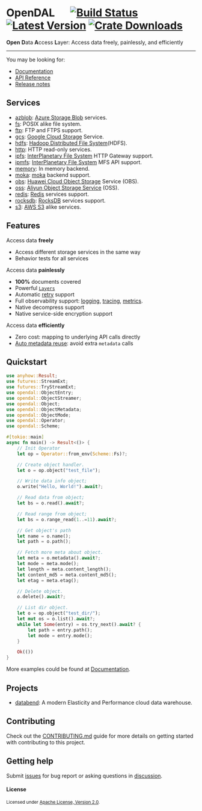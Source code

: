 # OpenDAL &emsp; [![Build Status]][actions] [![Latest Version]][crates.io] [![Crate Downloads]][crates.io]

[Build Status]: https://img.shields.io/github/workflow/status/datafuselabs/opendal/CI/main
[actions]: https://github.com/datafuselabs/opendal/actions?query=branch%3Amain
[Latest Version]: https://img.shields.io/crates/v/opendal.svg
[crates.io]: https://crates.io/crates/opendal
[Crate Downloads]: https://img.shields.io/crates/d/opendal.svg

**Open** **D**ata **A**ccess **L**ayer: Access data freely, painlessly, and efficiently

---

You may be looking for:

- [Documentation](https://opendal.databend.rs)
- [API Reference](https://opendal.databend.rs/opendal/)
- [Release notes](https://github.com/datafuselabs/opendal/releases)

## Services

- [azblob](https://opendal.databend.rs/opendal/services/azblob/index.html): [Azure Storage Blob](https://azure.microsoft.com/en-us/services/storage/blobs/) services.
- [fs](https://opendal.databend.rs/opendal/services/fs/index.html): POSIX alike file system.
- [ftp](https://opendal.databend.rs/opendal/services/ftp/index.html): FTP and FTPS support.
- [gcs](https://opendal.databend.rs/opendal/services/gcs/index.html): [Google Cloud Storage](https://cloud.google.com/storage) Service.
- [hdfs](https://opendal.databend.rs/opendal/services/hdfs/index.html): [Hadoop Distributed File System](https://hadoop.apache.org/docs/r3.3.4/hadoop-project-dist/hadoop-hdfs/HdfsDesign.html)(HDFS).
- [http](https://opendal.databend.rs/opendal/services/http/index.html): HTTP read-only services.
- [ipfs](https://opendal.databend.rs/opendal/services/ipfs/index.html): [InterPlanetary File System](https://ipfs.tech/) HTTP Gateway support.
- [ipmfs](https://opendal.databend.rs/opendal/services/ipmfs/index.html): [InterPlanetary File System](https://ipfs.tech/) MFS API support.
- [memory](https://opendal.databend.rs/opendal/services/memory/index.html): In memory backend.
- [moka](https://opendal.databend.rs/opendal/services/moka/index.html): [moka](https://github.com/moka-rs/moka) backend support.
- [obs](https://opendal.databend.rs/opendal/services/obs/index.html): [Huawei Cloud Object Storage](https://www.huaweicloud.com/intl/en-us/product/obs.html) Service (OBS).
- [oss](https://opendal.databend.rs/opendal/services/oss/index.html): [Aliyun Object Storage Service](https://www.aliyun.com/product/oss) (OSS).
- [redis](https://opendal.databend.rs/opendal/services/redis/index.html): [Redis](https://redis.io/) services support.
- [rocksdb](https://opendal.databend.rs/opendal/services/rocksdb/index.html): [RocksDB](http://rocksdb.org/) services support.
- [s3](https://opendal.databend.rs/opendal/services/s3/index.html): [AWS S3](https://aws.amazon.com/s3/) alike services.

## Features

Access data **freely**

- Access different storage services in the same way
- Behavior tests for all services

Access data **painlessly**

- **100%** documents covered
- Powerful [`Layers`](https://opendal.databend.rs/opendal/layers/index.html)
- Automatic [retry](https://opendal.databend.rs/opendal/layers/struct.RetryLayer.html) support
- Full observability support: [logging](https://opendal.databend.rs/opendal/layers/struct.LoggingLayer.html), [tracing](https://opendal.databend.rs/opendal/layers/struct.TracingLayer.html), [metrics](https://opendal.databend.rs/opendal/layers/struct.MetricsLayer.html).
- Native decompress support
- Native service-side encryption support

Access data **efficiently**

- Zero cost: mapping to underlying API calls directly
- [Auto metadata reuse](https://opendal.databend.rs/rfcs/0561-list-metadata-reuse.html): avoid extra `metadata` calls

## Quickstart

```rust
use anyhow::Result;
use futures::StreamExt;
use futures::TryStreamExt;
use opendal::ObjectEntry;
use opendal::ObjectStreamer;
use opendal::Object;
use opendal::ObjectMetadata;
use opendal::ObjectMode;
use opendal::Operator;
use opendal::Scheme;

#[tokio::main]
async fn main() -> Result<()> {
    // Init Operator
    let op = Operator::from_env(Scheme::Fs)?;

    // Create object handler.
    let o = op.object("test_file");

    // Write data info object;
    o.write("Hello, World!").await?;

    // Read data from object;
    let bs = o.read().await?;

    // Read range from object;
    let bs = o.range_read(1..=11).await?;

    // Get object's path
    let name = o.name();
    let path = o.path();

    // Fetch more meta about object.
    let meta = o.metadata().await?;
    let mode = meta.mode();
    let length = meta.content_length();
    let content_md5 = meta.content_md5();
    let etag = meta.etag();

    // Delete object.
    o.delete().await?;

    // List dir object.
    let o = op.object("test_dir/");
    let mut os = o.list().await?;
    while let Some(entry) = os.try_next().await? {
        let path = entry.path();
        let mode = entry.mode();
    }

    Ok(())
}
```

More examples could be found at [Documentation](https://opendal.databend.rs).

## Projects

- [databend](https://github.com/datafuselabs/databend/): A modern Elasticity and Performance cloud data warehouse.

## Contributing

Check out the [CONTRIBUTING.md](./CONTRIBUTING.md) guide for more details on getting started with contributing to this project.

## Getting help

Submit [issues](https://github.com/datafuselabs/opendal/issues/new/choose) for bug report or asking questions in [discussion](https://github.com/datafuselabs/opendal/discussions/new?category=q-a).

#### License

<sup>
Licensed under <a href="./LICENSE">Apache License, Version 2.0</a>.
</sup>

